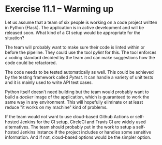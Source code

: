 # Exercise 11.1 – Warming up

Let us assume that a team of six people is working on a code project written in Python (Flask). The application is in active development and will be released soon. What kind of a CI setup would be appropriate for the situation?

The team will probably want to make sure their code is linted within or before the pipeline. They could use the tool *pylint* for this. The tool enforces a coding standard decided by the team and can make suggestions how the code could be refactored.

The code needs to be tested automatically as well. This could be achieved by the testing framework called *Pytest*. It can handle a variety of unit tests and it is mainly used to write API test cases.

Python itself doesn't need building but the team would probably want to build a *docker* image of the application, which is guaranteed to work the same way in any environment. This will hopefully eliminate or at least reduce "it works on my machine" kind of problems.

If the team would not want to use cloud-based Github Actions or self-hosted Jenkins for the CI setup, CircleCI and Travis CI are widely used alternatives. The team should probably put in the work to setup a self-hosted Jenkins instance if the project includes or handles some sensitive information. And if not, cloud-based options would be the simpler option.